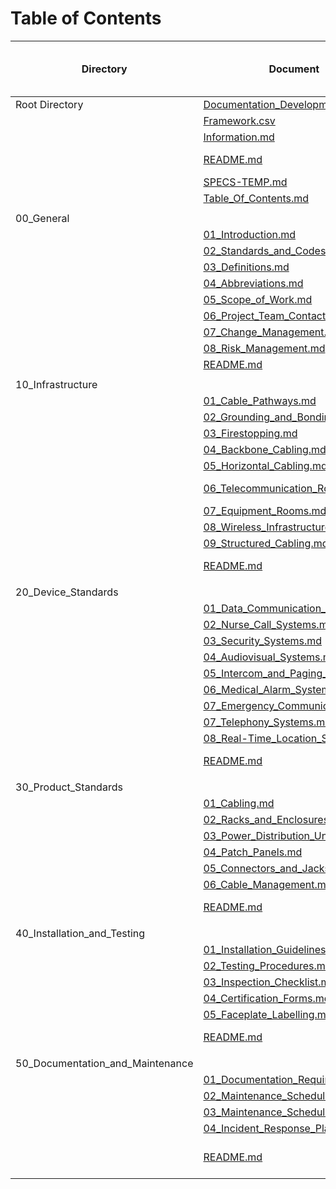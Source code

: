 # Table of Contents

| Directory                          | Document                                                                                                             | Description                                                | Fields to Fill Out (Y/N) |
|------------------------------------|----------------------------------------------------------------------------------------------------------------------|------------------------------------------------------------|--------------------------|
| Root Directory                     | [Documentation_Development.md](./Documentation_Development.md)                                                       | Development documentation                                  | N                        |
|                                    | [Framework.csv](./Framework.csv)                                                                                     | Framework for project documentation                        | N                        |
|                                    | [Information.md](./Information.md)                                                                                   | General information                                        | N                        |
|                                    | [README.md](./README.md)                                                                                             | Repository overview and getting started guide              | N                        |
|                                    | [SPECS-TEMP.md](./SPECS-TEMP.md)                                                                                     | Temporary specifications                                   | N                        |
|                                    | [Table_Of_Contents.md](./Table_Of_Contents.md)                                                                       | This table of contents                                     | N                        |
|                                    |                                                                                                                      |                                                            |                          |
| 00_General                         |                                                                                                                      |                                                            |                          |
|                                    | [01_Introduction.md](./00_General/01_Introduction.md)                                                                | Introduction to the project                                | N                        |
|                                    | [02_Standards_and_Codes.md](./00_General/02_Standards_and_Codes.md)                                                  | Applicable standards and codes                             | N                        |
|                                    | [03_Definitions.md](./00_General/03_Definitions.md)                                                                  | Definitions of terms used                                  | N                        |
|                                    | [04_Abbreviations.md](./00_General/04_Abbreviations.md)                                                              | List of abbreviations                                      | N                        |
|                                    | [05_Scope_of_Work.md](./00_General/05_Scope_of_Work.md)                                                              | Scope of work                                              | Y                        |
|                                    | [06_Project_Team_Contacts.md](./00_General/06_Project_Team_Contacts.md)                                              | Project team contact information                           | Y                        |
|                                    | [07_Change_Management.md](./00_General/07_Change_Management.md)                                                      | Change management procedures                               | Y                        |
|                                    | [08_Risk_Management.md](./00_General/08_Risk_Management.md)                                                          | Risk management plan                                       | Y                        |
|                                    | [README.md](./00_General/README.md)                                                                                  | Overview of the 00_General directory                       | N                        |
|                                    |                                                                                                                      |                                                            |                          |
| 10_Infrastructure                  |                                                                                                                      |                                                            |                          |
|                                    | [01_Cable_Pathways.md](./10_Infrastructure/01_Cable_Pathways.md)                                                     | Cable pathways                                             | N                        |
|                                    | [02_Grounding_and_Bonding.md](./10_Infrastructure/02_Grounding_and_Bonding.md)                                       | Grounding and bonding                                      | N                        |
|                                    | [03_Firestopping.md](./10_Infrastructure/03_Firestopping.md)                                                         | Firestopping methods                                       | N                        |
|                                    | [04_Backbone_Cabling.md](./10_Infrastructure/04_Backbone_Cabling.md)                                                 | Backbone cabling                                           | N                        |
|                                    | [05_Horizontal_Cabling.md](./10_Infrastructure/05_Horizontal_Cabling.md)                                             | Horizontal cabling                                         | N                        |
|                                    | [06_Telecommunication_Rooms.md](./10_Infrastructure/06_Telecommunication_Rooms.md)                                   | Specifications for telecommunication rooms                 | N                        |
|                                    | [07_Equipment_Rooms.md](./10_Infrastructure/07_Equipment_Rooms.md)                                                   | Specifications for equipment rooms                         | N                        |
|                                    | [08_Wireless_Infrastructure.md](./10_Infrastructure/08_Wireless_Infrastructure.md)                                   | Wireless infrastructure guidelines                         | N                        |
|                                    | [09_Structured_Cabling.md](./10_Infrastructure/09_Structured_Cabling.md)                                             | Structured cabling specifications                          | N                        |
|                                    | [README.md](./10_Infrastructure/README.md)                                                                           | Overview of the 10_Infrastructure directory                 | N                        |
|                                    |                                                                                                                      |                                                            |                          |
| 20_Device_Standards                |                                                                                                                      |                                                            |                          |
|                                    | [01_Data_Communication_Devices.md](./20_Device_Standards/01_Data_Communication_Devices.md)                           | Data communication devices                                 | N                        |
|                                    | [02_Nurse_Call_Systems.md](./20_Device_Standards/02_Nurse_Call_Systems.md)                                           | Nurse call systems                                         | N                        |
|                                    | [03_Security_Systems.md](./20_Device_Standards/03_Security_Systems.md)                                               | Security systems                                           | N                        |
|                                    | [04_Audiovisual_Systems.md](./20_Device_Standards/04_Audiovisual_Systems.md)                                         | Audiovisual systems                                        | N                        |
|                                    | [05_Intercom_and_Paging_Systems.md](./20_Device_Standards/05_Intercom_and_Paging_Systems.md)                         | Intercom and paging systems                                | N                        |
|                                    | [06_Medical_Alarm_Systems.md](./20_Device_Standards/06_Medical_Alarm_Systems.md)                                     | Medical alarm systems                                      | N                        |
|                                    | [07_Emergency_Communications.md](./20_Device_Standards/07_Emergency_Communications.md)                               | Emergency communications systems                           | N                        |
|                                    | [07_Telephony_Systems.md](./20_Device_Standards/07_Telephony_Systems.md)                                             | Telephony systems                                          | N                        |
|                                    | [08_Real-Time_Location_Systems.md](./20_Device_Standards/08_Real-Time_Location_Systems.md)                           | Real-time location systems                                 | N                        |
|                                    | [README.md](./20_Device_Standards/README.md)                                                                         | Overview of the 20_Device_Standards directory               | N                        |
|                                    |                                                                                                                      |                                                            |                          |
| 30_Product_Standards               |                                                                                                                      |                                                            |                          |
|                                    | [01_Cabling.md](./30_Product_Standards/01_Cabling.md)                                                                 | Cabling specifications                                     | N                        |
|                                    | [02_Racks_and_Enclosures.md](./30_Product_Standards/02_Racks_and_Enclosures.md)                                       | Racks and enclosures                                       | N                        |
|                                    | [03_Power_Distribution_Units.md](./30_Product_Standards/03_Power_Distribution_Units.md)                               | Power distribution units                                   | N                        |
|                                    | [04_Patch_Panels.md](./30_Product_Standards/04_Patch_Panels.md)                                                       | Patch panels                                               | N                        |
|                                    | [05_Connectors_and_Jacks.md](./30_Product_Standards/05_Connectors_and_Jacks.md)                                       | Connectors and jacks                                       | N                        |
|                                    | [06_Cable_Management.md](./30_Product_Standards/06_Cable_Management.md)                                               | Cable management                                           | N                        |
|                                    | [README.md](./30_Product_Standards/README.md)                                                                         | Overview of the 30_Product_Standards directory              | N                        |
|                                    |                                                                                                                      |                                                            |                          |
| 40_Installation_and_Testing        |                                                                                                                      |                                                            |                          |
|                                    | [01_Installation_Guidelines.md](./40_Installation_and_Testing/01_Installation_Guidelines.md)                         | Installation guidelines                                    | N                        |
|                                    | [02_Testing_Procedures.md](./40_Installation_and_Testing/02_Testing_Procedures.md)                                   | Testing procedures                                         | N                        |
|                                    | [03_Inspection_Checklist.md](./40_Installation_and_Testing/03_Inspection_Checklist.md)                               | Inspection checklist                                       | Y                        |
|                                    | [04_Certification_Forms.md](./40_Installation_and_Testing/04_Certification_Forms.md)                                 | Certification forms                                        | Y                        |
|                                    | [05_Faceplate_Labelling.md](./40_Installation_and_Testing/05_Faceplate_Labelling.md)                                 | Faceplate labelling guidelines                             | N                        |
|                                    | [README.md](./40_Installation_and_Testing/README.md)                                                                 | Overview of the 40_Installation_and_Testing directory      | N                        |
|                                    |                                                                                                                      |                                                            |                          |
| 50_Documentation_and_Maintenance   |                                                                                                                      |                                                            |                          |
|                                    | [01_Documentation_Requirements.md](./50_Documentation_and_Maintenance/01_Documentation_Requirements.md)               | Documentation requirements                                 | N                        |
|                                    | [02_Maintenance_Schedules.md](./50_Documentation_and_Maintenance/02_Maintenance_Schedules.md)                         | Maintenance schedules                                      | N                        |
|                                    | [03_Maintenance_Schedule.md](./50_Documentation_and_Maintenance/03_Maintenance_Schedule.md)                           | Maintenance schedule                                       | Y                        |
|                                    | [04_Incident_Response_Plan.md](./50_Documentation_and_Maintenance/04_Incident_Response_Plan.md)                       | Incident response plan                                     | Y                        |
|                                    | [README.md](./50_Documentation_and_Maintenance/README.md)                                                             | Overview of the 50_Documentation_and_Maintenance directory | N                        |


